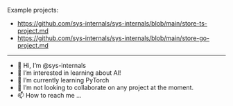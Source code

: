 Example projects: 
- https://github.com/sys-internals/sys-internals/blob/main/store-ts-project.md
- https://github.com/sys-internals/sys-internals/blob/main/store-go-project.md

----
- 👋 Hi, I’m @sys-internals
- 👀 I’m interested in learning about AI!
- 🌱 I’m currently learning PyTorch
- 💞️ I’m not looking to collaborate on any project at the moment.
- 📫 How to reach me ...

<!---
sys-internals/sys-internals is a ✨ special ✨ repository because its `README.md` (this file) appears on your GitHub profile.
You can click the Preview link to take a look at your changes.
--->
